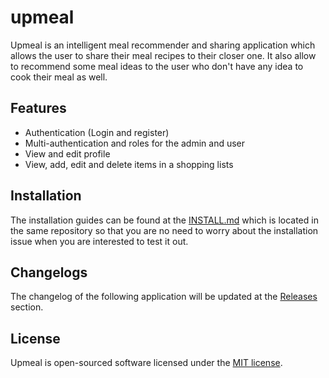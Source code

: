 # upmeal
Upmeal is an intelligent meal recommender and sharing application which allows the user to share their meal recipes to their closer one. It also allow to recommend some meal ideas to the user who don't have any idea to cook their meal as well.

## Features
- Authentication (Login and register)
- Multi-authentication and roles for the admin and user
- View and edit profile
- View, add, edit and delete items in a shopping lists

## Installation
The installation guides can be found at the [INSTALL.md](INSTALL.md) which is located in the same repository so that you are no need to worry about the installation issue when you are interested to test it out.

## Changelogs
The changelog of the following application will be updated at the [Releases](/releases) section.

## License
Upmeal is open-sourced software licensed under the [MIT license](https://opensource.org/licenses/MIT).
